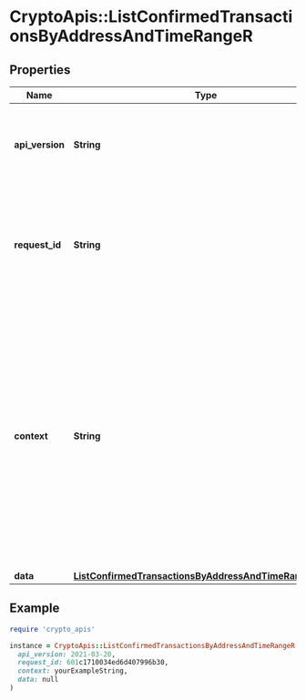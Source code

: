 # CryptoApis::ListConfirmedTransactionsByAddressAndTimeRangeR

## Properties

| Name | Type | Description | Notes |
| ---- | ---- | ----------- | ----- |
| **api_version** | **String** | Specifies the version of the API that incorporates this endpoint. |  |
| **request_id** | **String** | Defines the ID of the request. The &#x60;requestId&#x60; is generated by Crypto APIs and it&#39;s unique for every request. |  |
| **context** | **String** | In batch situations the user can use the context to correlate responses with requests. This property is present regardless of whether the response was successful or returned as an error. &#x60;context&#x60; is specified by the user. | [optional] |
| **data** | [**ListConfirmedTransactionsByAddressAndTimeRangeRData**](ListConfirmedTransactionsByAddressAndTimeRangeRData.md) |  |  |

## Example

```ruby
require 'crypto_apis'

instance = CryptoApis::ListConfirmedTransactionsByAddressAndTimeRangeR.new(
  api_version: 2021-03-20,
  request_id: 601c1710034ed6d407996b30,
  context: yourExampleString,
  data: null
)
```

